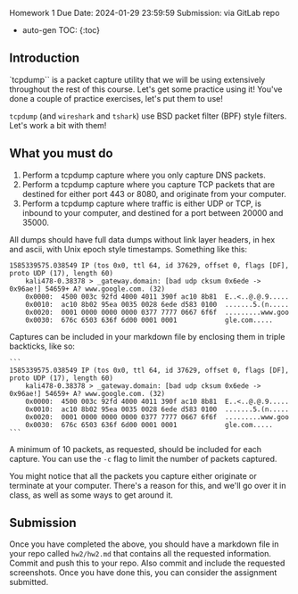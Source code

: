 Homework 1
Due Date: 2024-01-29 23:59:59
Submission: via GitLab repo

* auto-gen TOC:
{:toc}

## Introduction

`tcpdump`` is a packet capture utility that we will be using extensively throughout the rest of this course. Let's get some practice using it! You've done a couple of practice exercises, let's put them to use!

`tcpdump` (and `wireshark` and `tshark`) use BSD packet filter (BPF) style filters. Let's work a bit with them!

## What you must do

1. Perform a tcpdump capture where you only capture DNS packets.
1. Perform a tcpdump capture where you capture TCP packets that are destined for either port 443 or 8080, and originate from your computer.
1. Perform a tcpdump capture where traffic is either UDP or TCP, is inbound to your computer, and destined for a port between 20000 and 35000.

All dumps should have full data dumps without link layer headers, in hex and ascii, with Unix epoch style timestamps. Something like this:

```
1585339575.038549 IP (tos 0x0, ttl 64, id 37629, offset 0, flags [DF], proto UDP (17), length 60)
    kali478-0.38378 > _gateway.domain: [bad udp cksum 0x6ede -> 0x96ae!] 54659+ A? www.google.com. (32)
	0x0000:  4500 003c 92fd 4000 4011 390f ac10 8b81  E..<..@.@.9.....
	0x0010:  ac10 8b02 95ea 0035 0028 6ede d583 0100  .......5.(n.....
	0x0020:  0001 0000 0000 0000 0377 7777 0667 6f6f  .........www.goo
	0x0030:  676c 6503 636f 6d00 0001 0001            gle.com.....
```

Captures can be included in your markdown file by enclosing them in triple backticks, like so:

````
```
1585339575.038549 IP (tos 0x0, ttl 64, id 37629, offset 0, flags [DF], proto UDP (17), length 60)
    kali478-0.38378 > _gateway.domain: [bad udp cksum 0x6ede -> 0x96ae!] 54659+ A? www.google.com. (32)
	0x0000:  4500 003c 92fd 4000 4011 390f ac10 8b81  E..<..@.@.9.....
	0x0010:  ac10 8b02 95ea 0035 0028 6ede d583 0100  .......5.(n.....
	0x0020:  0001 0000 0000 0000 0377 7777 0667 6f6f  .........www.goo
	0x0030:  676c 6503 636f 6d00 0001 0001            gle.com.....
```
````

A minimum of 10 packets, as requested, should be included for each capture. You can use the `-c` flag to limit the number of packets captured.

You might notice that all the packets you capture either originate or terminate at your computer. There's a reason for this, and we'll go over it in class, as well as some ways to get around it.

## Submission

Once you have completed the above, you should have a markdown file in your repo called `hw2/hw2.md` that contains all the requested information. Commit and push this to your repo. Also commit and include the requested screenshots. Once you have done this, you can consider the assignment submitted.
